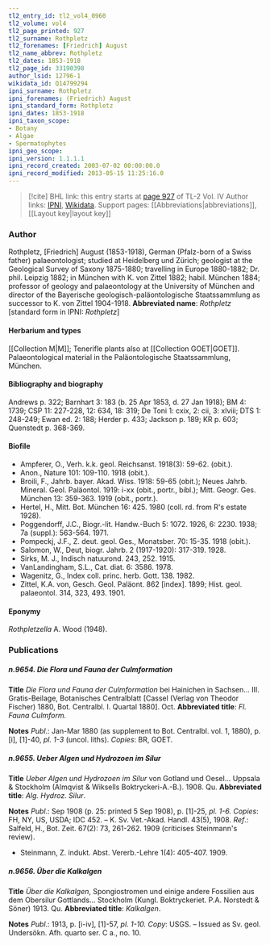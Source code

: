 ```yaml
---
tl2_entry_id: tl2_vol4_0960
tl2_volume: vol4
tl2_page_printed: 927
tl2_surname: Rothpletz
tl2_forenames: [Friedrich] August
tl2_name_abbrev: Rothpletz
tl2_dates: 1853-1918
tl2_page_id: 33190398
author_lsid: 12796-1
wikidata_id: Q14799294
ipni_surname: Rothpletz
ipni_forenames: (Friedrich) August
ipni_standard_form: Rothpletz
ipni_dates: 1853-1918
ipni_taxon_scope: 
- Botany
- Algae
- Spermatophytes
ipni_geo_scope: 
ipni_version: 1.1.1.1
ipni_record_created: 2003-07-02 00:00:00.0
ipni_record_modified: 2013-05-15 11:25:16.0
---
```


> [!cite] BHL link: this entry starts at [page 927](https://www.biodiversitylibrary.org/page/33190398) of TL-2 Vol. IV
> Author links: [IPNI](https://www.ipni.org/a/12796-1), [Wikidata](https://www.wikidata.org/wiki/Q14799294). Support pages: [[Abbreviations|abbreviations]], [[Layout key|layout key]]

### Author

Rothpletz, \[Friedrich\] August (1853-1918), German (Pfalz-born of a Swiss father) palaeontologist; studied at Heidelberg und Zürich; geologist at the Geological Survey of Saxony 1875-1880; travelling in Europe 1880-1882; Dr. phil. Leipzig 1882; in München with K. von Zittel 1882; habil. München 1884; professor of geology and palaeontology at the University of München and director of the Bayerische geologisch-paläontologische Staatssammlung as successor to K. von Zittel 1904-1918. 
**Abbreviated name**: *Rothpletz* \[standard form in IPNI: *Rothpletz*\]

#### Herbarium and types

[[Collection M|M]]; Tenerifle plants also at [[Collection GOET|GOET]]. Palaeontological material in the Paläontologische Staatssammlung, München.

#### Bibliography and biography

Andrews p. 322; Barnhart 3: 183 (b. 25 Apr 1853, d. 27 Jan 1918); BM 4: 1739; CSP 11: 227-228, 12: 634, 18: 319; De Toni 1: cxix, 2: cii, 3: xlviii; DTS 1: 248-249; Ewan ed. 2: 188; Herder p. 433; Jackson p. 189; KR p. 603; Quenstedt p. 368-369.

#### Biofile

- Ampferer, O., Verh. k.k. geol. Reichsanst. 1918(3): 59-62. (obit.).
- Anon., Nature 101: 109-110. 1918 (obit.).
- Broili, F., Jahrb. bayer. Akad. Wiss. 1918: 59-65 (obit.); Neues Jahrb. Mineral. Geol. Paläontol. 1919: i-xx (obit., portr., bibl.); Mitt. Geogr. Ges. München 13: 359-363. 1919 (obit., portr.).
- Hertel, H., Mitt. Bot. München 16: 425. 1980 (coll. rd. from R's estate 1928).
- Poggendorff, J.C., Biogr.-lit. Handw.-Buch 5: 1072. 1926, 6: 2230. 1938; 7a (suppl.): 563-564. 1971.
- Pompeckj, J.F., Z. deut. geol. Ges., Monatsber. 70: 15-35. 1918 (obit.).
- Salomon, W., Deut, biogr. Jahrb. 2 (1917-1920): 317-319. 1928.
- Sirks, M. J., Indisch natuurond. 243, 252. 1915.
- VanLandingham, S.L., Cat. diat. 6: 3586. 1978.
- Wagenitz, G., Index coll. princ. herb. Gott. 138. 1982.
- Zittel, K.A. von, Gesch. Geol. Paläont. 862 \[index\]. 1899; Hist. geol. palaeontol. 314, 323, 493. 1901.

#### Eponymy

*Rothpletzella* A. Wood (1948).

### Publications

##### n.9654. Die Flora und Fauna der Culmformation

**Title**
*Die Flora und Fauna der Culmformation* bei Hainichen in Sachsen... III. Gratis-Beilage, Botanisches Centralblatt \[Cassel (Verlag von Theodor Fischer) 1880, Bot. Centralbl. I. Quartal 1880\]. Oct.
**Abbreviated title**: *Fl. Fauna Culmform.*

**Notes**
*Publ*.: Jan-Mar 1880 (as supplement to Bot. Centralbl. vol. 1, 1880), p. \[i\], \[1\]-40, *pl. 1-3* (uncol. liths). *Copies*: BR, GOET.

##### n.9655. Ueber Algen und Hydrozoen im Silur

**Title**
*Ueber Algen und Hydrozoen im Silur* von Gotland und Oesel... Uppsala & Stockholm (Almqvist & Wiksells Boktryckeri-A.-B.). 1908. Qu.
**Abbreviated title**: *Alg. Hydroz. Silur*.

**Notes**
*Publ*.: Sep 1908 (p. 25: printed 5 Sep 1908), p. \[1\]-25, *pl. 1-6. Copies*: FH, NY, US, USDA; IDC 452. – K. Sv. Vet.-Akad. Handl. 43(5), 1908.
*Ref*.: Salfeld, H., Bot. Zeit. 67(2): 73, 261-262. 1909 (criticises Steinmann's review).
- Steinmann, Z. indukt. Abst. Vererb.-Lehre 1(4): 405-407. 1909.

##### n.9656. Über die Kalkalgen

**Title**
*Über die Kalkalgen*, Spongiostromen und einige andere Fossilien aus dem Obersilur Gottlands... Stockholm (Kungl. Boktryckeriet. P.A. Norstedt & Söner) 1913. Qu.
**Abbreviated title**: *Kalkalgen*.

**Notes**
*Publ*.: 1913, p. \[i-iv\], \[1\]-57, *pl. 1-10. Copy*: USGS. – Issued as Sv. geol. Undersökn. Afh. quarto ser. C a., no. 10.

